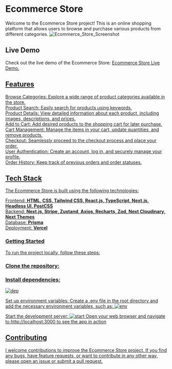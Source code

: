 <h1>Ecommerce Store</h1>
Welcome to the Ecommerce Store project! This is an online shopping platform that allows users to browse and purchase various products from different categories.

<img src="./src/store-2" alt="Ecommerce_Store_Screenshot"/>

<h2>Live Demo</h2>
Check out the live demo of the Ecommerce Store: <span> <a href= https://ecommerce-store-zeta-sable.vercel.app target="_blank"> Ecommerce Store Live Demo. <span>

<h2>Features</h2>
<b></b>Browse Categories: Explore a wide range of product categories available in the store.<br>
<b></b>Product Search: Easily search for products using keywords.<br>
<b></b>Product Details: View detailed information about each product, including images, descriptions, and prices.<br>
<b></b>Add to Cart: Add desired products to the shopping cart for later purchase.<br>
<b></b>Cart Management: Manage the items in your cart, update quantities, and remove products.<br>
<b></b>Checkout: Seamlessly proceed to the checkout process and place your order.<br>
<b></b>User Authentication: Create an account, log in, and securely manage your profile.<br>
<b></b>Order History: Keep track of previous orders and order statuses.

<h2>Tech Stack</h2>
The Ecommerce Store is built using the following technologies:  <br>

Frontend: <b>HTML, CSS, Tailwind CSS, React.js, TypeScript, Next.js, Headless UI, PostCSS</b> <br>
Backend: <b>Next.js, Stripe, Zustand, Axios, Recharts, Zod, Next Cloudinary, Next Themes</b> <br>
Database: <b>Prisma</b> <br>
Deployment: <b>Vercel</b> <br>
<h3>Getting Started </h3>
To run the project locally, follow these steps:

<h3>Clone the repository:</h3>


<h3>Install dependencies:</h3>
<img src="./src/dep" alt="dep"/>

Set up environment variables:
Create a .env file in the root directory and add the necessary environment variables, such as:
<img src="./src/env" alt="env"/>

Start the development server:
<img src="./src/start" alt="start"/>
Open your web browser and navigate to http://localhost:3000 to see the app in action

<h2>Contributing</h2>
I welcome contributions to improve the Ecommerce Store project. If you find any bugs, have feature requests, or want to contribute in any other way, please open an issue or submit a pull request.
